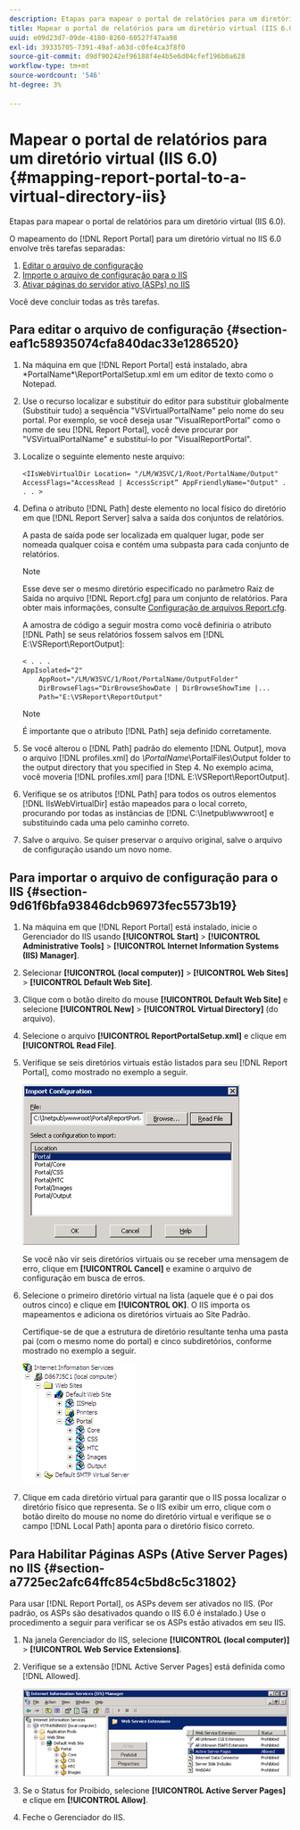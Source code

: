 ```yaml
---
description: Etapas para mapear o portal de relatórios para um diretório virtual (IIS 6.0).
title: Mapear o portal de relatórios para um diretório virtual (IIS 6.0)
uuid: e09d23d7-09de-4180-8260-60527f47aa98
exl-id: 39335705-7391-49af-a63d-c0fe4ca3f8f0
source-git-commit: d9df90242ef96188f4e4b5e6d04cfef196b0a628
workflow-type: tm+mt
source-wordcount: '546'
ht-degree: 3%

---
```


# Mapear o portal de relatórios para um diretório virtual (IIS 6.0){#mapping-report-portal-to-a-virtual-directory-iis}

Etapas para mapear o portal de relatórios para um diretório virtual (IIS 6.0).

O mapeamento do [!DNL Report Portal] para um diretório virtual no IIS 6.0 envolve três tarefas separadas:

1. [Editar o arquivo de configuração](../../../../home/c-rpt-oview/c-install-rpt-port/c-virtual-dir/c-map-rpt-port-vdir-6.md#section-eaf1c58935074cfa840dac33e1286520)
1. [Importe o arquivo de configuração para o IIS](../../../../home/c-rpt-oview/c-install-rpt-port/c-virtual-dir/c-map-rpt-port-vdir-6.md#section-9d61f6bfa93846dcb96973fec5573b19)
1. [Ativar páginas do servidor ativo (ASPs) no IIS](../../../../home/c-rpt-oview/c-install-rpt-port/c-virtual-dir/c-map-rpt-port-vdir-6.md#section-a7725ec2afc64ffc854c5bd8c5c31802)

Você deve concluir todas as três tarefas.

## Para editar o arquivo de configuração {#section-eaf1c58935074cfa840dac33e1286520}

1. Na máquina em que [!DNL Report Portal] está instalado, abra \*PortalName*\ReportPortalSetup.xml em um editor de texto como o Notepad.

1. Use o recurso localizar e substituir do editor para substituir globalmente (Substituir tudo) a sequência &quot;VSVirtualPortalName&quot; pelo nome do seu portal. Por exemplo, se você deseja usar &quot;VisualReportPortal&quot; como o nome de seu [!DNL Report Portal], você deve procurar por &quot;VSVirtualPortalName&quot; e substituí-lo por &quot;VisualReportPortal&quot;.
1. Localize o seguinte elemento neste arquivo:

   ```
   <IIsWebVirtualDir Location= "/LM/W3SVC/1/Root/PortalName/Output" AccessFlags="AccessRead | AccessScript” AppFriendlyName="Output" . . . >
   ```

1. Defina o atributo [!DNL Path] deste elemento no local físico do diretório em que [!DNL Report Server] salva a saída dos conjuntos de relatórios.

   A pasta de saída pode ser localizada em qualquer lugar, pode ser nomeada qualquer coisa e contém uma subpasta para cada conjunto de relatórios.

   >[!NOTE]
   >
   >Esse deve ser o mesmo diretório especificado no parâmetro Raiz de Saída no arquivo [!DNL Report.cfg] para um conjunto de relatórios. Para obter mais informações, consulte [Configuração de arquivos Report.cfg](../../../../home/c-rpt-oview/c-admin-rpt/c-config-rpt-files.md#concept-cf4b95344fcb4c8c877db91e5f1d345d).

   A amostra de código a seguir mostra como você definiria o atributo [!DNL Path] se seus relatórios fossem salvos em [!DNL E:\VSReport\ReportOutput]:

   ```
   < . . . 
   AppIsolated="2" 
       AppRoot="/LM/W3SVC/1/Root/PortalName/OutputFolder" 
       DirBrowseFlags="DirBrowseShowDate | DirBrowseShowTime |...  
       Path="E:\VSReport\ReportOutput"
   ```

   >[!NOTE]
   >
   >É importante que o atributo [!DNL Path] seja definido corretamente.

1. Se você alterou o [!DNL Path] padrão do elemento [!DNL Output], mova o arquivo [!DNL profiles.xml] do *\PortalName*\PortalFiles\Output folder to the output directory that you specified in Step 4. No exemplo acima, você moveria [!DNL profiles.xml] para [!DNL E:\VSReport\ReportOutput].

1. Verifique se os atributos [!DNL Path] para todos os outros elementos [!DNL IIsWebVirtualDir] estão mapeados para o local correto, procurando por todas as instâncias de [!DNL C:\Inetpub\wwwroot] e substituindo cada uma pelo caminho correto.

1. Salve o arquivo. Se quiser preservar o arquivo original, salve o arquivo de configuração usando um novo nome.

## Para importar o arquivo de configuração para o IIS {#section-9d61f6bfa93846dcb96973fec5573b19}

1. Na máquina em que [!DNL Report Portal] está instalado, inicie o Gerenciador do IIS usando **[!UICONTROL Start]** > **[!UICONTROL Administrative Tools]** > **[!UICONTROL Internet Information Systems (IIS) Manager]**.

1. Selecionar **[!UICONTROL (local computer)]** > **[!UICONTROL Web Sites]** > **[!UICONTROL Default Web Site]**.

1. Clique com o botão direito do mouse **[!UICONTROL Default Web Site]** e selecione **[!UICONTROL New]** > **[!UICONTROL Virtual Directory]** (do arquivo).

1. Selecione o arquivo **[!UICONTROL ReportPortalSetup.xml]** e clique em **[!UICONTROL Read File]**.

1. Verifique se seis diretórios virtuais estão listados para seu [!DNL Report Portal], como mostrado no exemplo a seguir.

   ![](assets/rptPort_dia_VirDirs.png)

   Se você não vir seis diretórios virtuais ou se receber uma mensagem de erro, clique em **[!UICONTROL Cancel]** e examine o arquivo de configuração em busca de erros.

1. Selecione o primeiro diretório virtual na lista (aquele que é o pai dos outros cinco) e clique em **[!UICONTROL OK]**. O IIS importa os mapeamentos e adiciona os diretórios virtuais ao Site Padrão.

   Certifique-se de que a estrutura de diretório resultante tenha uma pasta pai (com o mesmo nome do portal) e cinco subdiretórios, conforme mostrado no exemplo a seguir.

   ![](assets/rptPort_scrn_VirDirs_Installed.png)

1. Clique em cada diretório virtual para garantir que o IIS possa localizar o diretório físico que representa. Se o IIS exibir um erro, clique com o botão direito do mouse no nome do diretório virtual e verifique se o campo [!DNL Local Path] aponta para o diretório físico correto.

## Para Habilitar Páginas ASPs (Ative Server Pages) no IIS {#section-a7725ec2afc64ffc854c5bd8c5c31802}

Para usar [!DNL Report Portal], os ASPs devem ser ativados no IIS. (Por padrão, os ASPs são desativados quando o IIS 6.0 é instalado.) Use o procedimento a seguir para verificar se os ASPs estão ativados em seu IIS.

1. Na janela Gerenciador do IIS, selecione **[!UICONTROL (local computer)]** > **[!UICONTROL Web Service Extensions]**.
1. Verifique se a extensão [!DNL Active Server Pages] está definida como [!DNL Allowed].

   ![](assets/report_aspenable.png)

1. Se o Status for Proibido, selecione **[!UICONTROL Active Server Pages]** e clique em **[!UICONTROL Allow]**.
1. Feche o Gerenciador do IIS.
